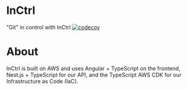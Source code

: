 # InCtrl
"Git" in control with InCtrl
[![codecov](https://codecov.io/gh/GiessC/in-ctrl/graph/badge.svg?token=M3638JZAFK)](https://codecov.io/gh/GiessC/in-ctrl)

# About
InCtrl is built on AWS and uses Angular + TypeScript on the frontend, Nest.js + TypeScript for our API, and the TypeScript AWS CDK for our Infrastructure as Code (IaC).
